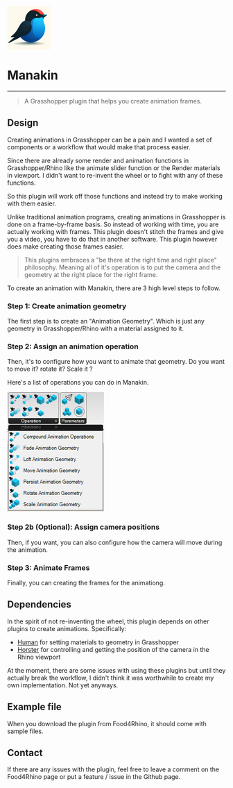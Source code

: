 ![](Images/Logo.png)
# Manakin
___

> A Grasshopper plugin that helps you create animation frames. 

## Design
Creating animations in Grasshopper can be a pain and I wanted a set of components or a workflow that would make that process easier.

Since there are already some render and animation functions in Grasshopper/Rhino like the animate slider function or the Render materials in viewport. I didn't want to re-invent the wheel or to fight with any of these functions. 

So this plugin will work off those functions and instead try to make working with them easier.

Unlike traditional animation programs, creating animations in Grasshopper is done on a frame-by-frame basis. So instead of working with time, you are actually working with frames. This plugin doesn't stitch the frames and give you a video, you have to do that in another software. This plugin however does make creating those frames easier. 

> This plugins embraces a "be there at the right time and right place" philosophy. Meaning all of it's operation is to put the camera and the geometry at the right place for the right frame. 

To create an animation with Manakin, there are 3 high level steps to follow.

### Step 1: Create animation geometry
The first step is to create an "Animation Geometry". Which is just any geometry in Grasshopper/Rhino with a material assigned to it. 

### Step 2: Assign an animation operation
Then, it's to configure how you want to animate that geometry. Do you want to move it? rotate it? Scale it ? 

Here's a list of operations you can do in Manakin. 

![](Images/Operations.png)

### Step 2b (Optional): Assign camera positions
Then, if you want, you can also configure how the camera will move during the animation. 

### Step 3: Animate Frames
Finally, you can creating the frames for the animationg.

## Dependencies
In the spirit of not re-inventing the wheel, this plugin depends on other plugins to create animations. Specifically: 

- [Human](https://www.food4rhino.com/en/app/human) for setting materials to geometry in Grasshopper
- [Horster](https://www.food4rhino.com/en/app/horster-camera-control-grasshopper) for controlling and getting the position of the camera in the Rhino viewport

At the moment, there are some issues with using these plugins but until they actually break the workflow, I didn't think it was worthwhile to create my own implementation. Not yet anyways. 

## Example file 
When you download the plugin from Food4Rhino, it should come with sample files. 

## Contact 
If there are any issues with the plugin, feel free to leave a comment on the Food4Rhino page or put a feature / issue in the Github page.





